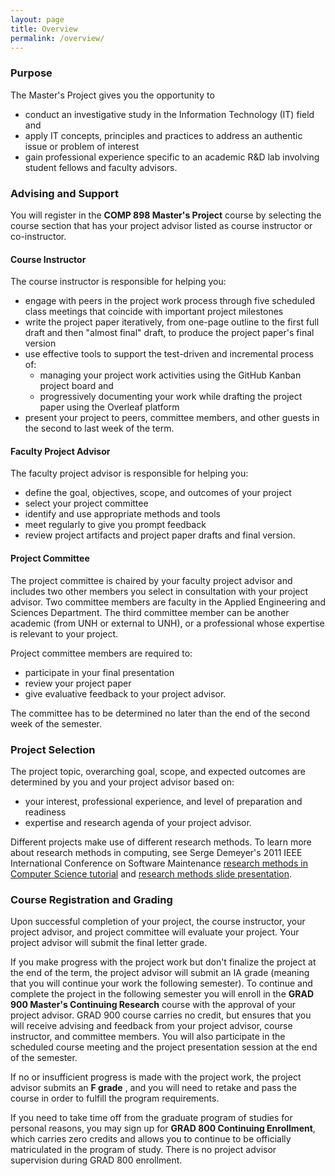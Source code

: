 ```yaml
---
layout: page
title: Overview
permalink: /overview/
---
```


### Purpose
The Master's Project gives you the opportunity to
* conduct an investigative study in the Information Technology (IT) field and
* apply IT concepts, principles and practices to address an authentic issue or
problem of interest
* gain professional experience specific to an academic R&D lab involving student fellows and faculty advisors.

### Advising and Support
You will register in the **COMP 898  Master's Project** course by selecting the
course section that has your project advisor listed as course instructor or
co-instructor.

#### Course Instructor
The course instructor is responsible for helping you:
* engage with peers in the project work process through five scheduled class
meetings that coincide with important project milestones
* write the project paper iteratively, from one-page outline to the first full  
draft and then "almost final" draft, to produce the project paper's final
version
*  use effective tools to support the test-driven and incremental process of:
    * managing your project work activities using the GitHub Kanban project
    board and
    * progressively documenting your work while drafting the project paper
    using the Overleaf platform
* present your project to peers, committee members, and other guests in the
second to last week of the term.

#### Faculty Project Advisor
The faculty project advisor is responsible for helping you:
* define the goal, objectives, scope, and outcomes of your project
* select your project committee
* identify and use appropriate methods and tools
* meet regularly to give you prompt feedback
* review project artifacts and project paper drafts and final version.

#### Project Committee
The project committee is chaired by your faculty project advisor and includes
two other members you select in consultation with your project advisor. Two
committee members are faculty in the Applied Engineering and Sciences
Department. The third committee member can be another academic (from UNH or
external to UNH), or a professional whose expertise is relevant to your
project.

Project committee members are required to:
* participate in your final presentation
* review your project paper
* give evaluative feedback to your project advisor.

The committee has to be determined no later than the end of the second week of
the semester.

### Project Selection
The project topic, overarching goal, scope, and expected outcomes are
determined by you and your project advisor based on:
* your interest, professional experience, and level of preparation and
readiness
* expertise and research agenda of your project advisor.  

Different projects make use of different research methods.
To learn more about research methods in computing, see Serge Demeyer's 2011 IEEE International Conference on Software Maintenance [research methods in Computer Science tutorial](https://unh.box.com/s/ubanos64ju4emwsh7m8ab8l5auedi2ub) and [research methods slide presentation](https://win.uantwerpen.be/~sdemey/Tutorial_ResearchMethods/ResearchMethds01_MethodsOvervw.pdf).

### Course Registration and Grading
Upon successful completion of your project, the course instructor, your project
advisor, and project committee will evaluate your project. Your project
advisor will submit the final letter grade.

If you make progress with the project work but don't finalize the project at
the end of the term, the project advisor will submit an IA grade (meaning that
you will continue your work the following semester). To continue and complete the project in the following semester you will enroll in the **GRAD 900 Master's Continuing Research** course with the approval of your project advisor. GRAD 900 course carries no credit, but ensures that you will receive advising and
feedback from your project advisor, course instructor, and committee members.
You will also participate in the scheduled course meeting and the project
presentation session at the end of the semester.

If no or insufficient progress is made with the project work, the project advisor submits an **F grade** , and you will need to retake and pass the course in
order to fulfill the program requirements.

If you need to take time off from the graduate program of studies for personal
reasons, you may sign up for **GRAD 800 Continuing Enrollment**, which carries
zero credits and allows you to continue to be officially matriculated in the
program of study. There is no project advisor supervision during GRAD 800
enrollment.
